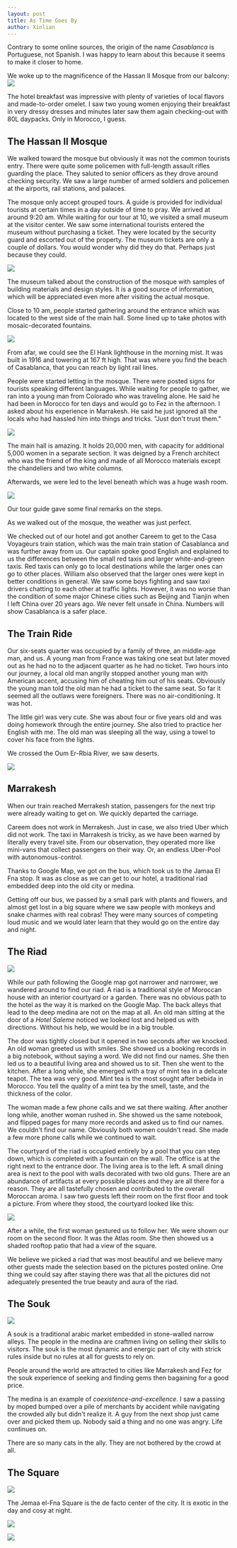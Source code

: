 ```yaml
---
layout: post
title: As Time Goes By
author: Xinlian
---
```


Contrary to some online sources, the origin of the name _Casablanca_ is Portuguese, not Spanish.  I was happy to learn about this because it seems to make it closer to home.

We woke up to the magnificence of the Hassan II Mosque from our balcony:
![](https://live.staticflickr.com/65535/48994190018_f16d64cc46_z.jpg)

The hotel breakfast was impressive with plenty of varieties of local flavors and made-to-order omelet.  I saw two young women enjoying their breakfast in very dressy dresses and minutes later saw them again checking-out with 80L daypacks.  Only in Morocco, I guess.

## The Hassan II Mosque

We walked toward the mosque but obviously it was not the common tourists entry.  There were quite some policemen with full-length assault rifles guarding the place.  They saluted to senior officers as they drove around checking security.  We saw a large number of armed soldiers and policemen at the airports, rail stations, and palaces.  

The mosque only accept grouped tours.  A guide is provided for individual tourists at certain times in a day outside of time to pray.  We arrived at around 9:20 am.  While waiting for our tour at 10, we visited a small museum at the visitor center.  We saw some international tourists entered the museum without purchasing a ticket.  They were located by the security guard and escorted out of the property.  The museum tickets are only a couple of dollars.  You would wonder why did they do that.  Perhaps just because they could.

![](https://live.staticflickr.com/65535/48999486281_2bc176b5a1_z.jpg)

The museum talked about the construction of the mosque with samples of building materials and design styles.  It is a good source of information, which will be appreciated even more after visiting the actual mosque.

Close to 10 am, people started gathering around the entrance which was located to the west side of the main hall.  Some lined up to take photos with mosaic-decorated fountains.  

![](https://live.staticflickr.com/65535/48998437842_d14e8a29be_z.jpg)

From afar, we could see the El Hank lighthouse in the morning mist.  It was built in 1916 and towering at 167 ft high.  That was where you find the beach of Casablanca, that you can reach by light rail lines.

People were started letting in the mosque.  There were posted signs for tourists speaking different languages.  While waiting for people to gather, we ran into a young man from Colorado who was traveling alone.  He said he had been in Morocco for ten days and would go to Fez in the afternoon.  I asked about his experience in Marrakesh.  He said he just ignored all the locals who had hassled him into things and tricks.  "Just don't trust them."

![](https://live.staticflickr.com/65535/48999692602_458fe862ef_z.jpg)

The main hall is amazing.  It holds 20,000 men, with capacity for additional 5,000 women in a separate section.  It was deigned by a French architect who was the friend of the king and made of all Morocco materials except the chandeliers and two white columns.  

Afterwards, we were led to the level beneath which was a huge wash room.

![](https://live.staticflickr.com/65535/48995053913_f6b688c3fc_z.jpg)

Our tour guide gave some final remarks on the steps.  

As we walked out of the mosque, the weather was just perfect.

We checked out of our hotel and got another Careem to get to the Casa Voyageurs train station, which was the main train station of Casablanca and was further away from us.  Our captain spoke good English and explained to us the differences between the small red taxis and larger white-and-green taxis.  Red taxis can only go to local destinations while the larger ones can go to other places.  William also observed that the larger ones were kept in better conditions in general.  We saw some boys fighting and saw taxi drivers chatting to each other at traffic lights.  However, it was no worse than the condition of some major Chinese cities such as Beijing and Tianjin when I left China over 20 years ago.  We never felt unsafe in China.  Numbers will show Casablanca is a safer place.

## The Train Ride

Our six-seats quarter was occupied by a family of three, an middle-age man, and us.  A young man from France was taking one seat but later moved out as he had no to the adjacent quarter as he had no ticket.  Two hours into our journey, a local old man angrily stopped another young man with American accent, accusing him of cheating him out of his seats.  Obviously the young man told the old man he had a ticket to the same seat.  So far it seemed all the outlaws were foreigners.  There was no air-conditioning.  It was hot.

The little girl was very cute.  She was about four or five years old and was doing homework through the entire journey.  She also tried to practice her English with me.  The old man was sleeping all the way, using a towel to cover his face from the lights.

We crossed the Oum Er-Rbia River, we saw deserts.

![](https://live.staticflickr.com/65535/48997596171_b6dd9dc8c3_z.jpg)

## Marrakesh

When our train reached Merrakesh station, passengers for the next trip were already waiting to get on.  We quickly departed the carriage.

Careem does not work in Merrakesh.  Just in case, we also tried Uber which did not work.  The taxi in Marrakesh is tricky, as we have been warned by literally every travel site.  From our observation, they operated more like mini-vans that collect passengers on their way.  Or, an endless  Uber-Pool with autonomous-control.  

Thanks to Google Map, we got on the bus, which took us to the Jamaa El Fna stop.  It was as close as we can get to our hotel, a traditional riad embedded deep into the old city or medina.

Getting off our bus, we passed by a small park with plants and flowers, and almost get lost in a big square where we saw people with monkeys and snake charmes with real cobras! They were many sources of competing loud music and we would later learn that they would go on the entire day and night.

## The Riad

![](https://live.staticflickr.com/65535/49001922828_389b658a06_z.jpg)

While our path following the Google map got narrower and narrower, we wandered around to find our riad.  A riad is a traditional style of Moroccan house with an interior courtyard or a garden.  There was no obvious path to the hotel as the way it is marked on the Google Map.  The back alleys that lead to the deep medina are not on the map at all.  An old man sitting at the door of a _Hotel Saleme_ noticed we looked lost and helped us with directions.  Without his help, we would be in a big trouble.

The door was tightly closed but it opened in two seconds after we knocked.  An old woman greeted us with smiles.  She showed us a booking records in a big notebook, without saying a word.  We did not find our names.  She then led us to a beautiful living area and showed us to sit.  Then she went to the kitchen.  After a long while, she emerged with a tray of mint tea in a delicate teapot.  The tea was very good.  Mint tea is the most sought after bebida in Morocco.  You tell the quality of a mint tea by the smell, taste, and the thickness of the color.

The woman made a few phone calls and we sat there waiting.  After another long while, another woman rushed in.  She showed us the same notebook, and flipped pages for many more records and asked us to find our names.  We couldn't find our name.  Obviously both women couldn't read.  She made a few more phone calls while we continued to wait.  

The courtyard of the riad is occupied entirely by a pool that you can step down, which is completed with a fountain on the wall.  The office is at the right next to the entrance door.  The living area is to the left.  A small dining area is next to the pool with walls decorated with two old guns.  There are an abundance of artifacts at every possible places and they are all there for a reason.  They are all tastefully chosen and contributed to the overall Moroccan aroma.  I saw two guests left their room on the first floor and took a picture.  From where they stood, the courtyard looked like this:

![](https://live.staticflickr.com/65535/48997518717_609332dd6f_z.jpg)

After a while, the first woman gestured us to follow her.  We were shown our room on the second floor.  It was the Atlas room.  She then showed us a shaded rooftop patio that had a view of the square.

We believe we picked a riad that was most beautiful and we believe many other guests made the selection based on the pictures posted online.  One thing we could say after staying there was that all the pictures did not adequately presented the true beauty and aura of the riad.

## The Souk

![](https://live.staticflickr.com/65535/48997581252_6fc1562f6b_z.jpg)

A souk is a traditional arabic market embedded in stone-walled narrow alleys.  The people in the medina are craftmen living on selling their skills to visitors.  The souk is the most dynamic and energic part of city with strick rules inside but no rules at all for guests to rely on.

People around the world are attracted to cities like Marrakesh and Fez for the souk experience of seeking and finding gems then bagaining for a good price.

The medina is an example of _coexistence-and-excellence_.  I saw a passing by moped bumped over a pile of merchants by accident while navigating the crowded ally but didn't realize it.  A guy from the next shop just came over and picked them up.  Nobody said a thing and no one was angry.  Life continues on.

There are so many cats in the ally.  They are not bothered by the crowd at all.

## The Square

![](https://live.staticflickr.com/65535/49002984441_fc4c762810_z.jpg)

The Jemaa el-Fna Square is the de facto center of the city.  It is exotic in the day and cosy  at night.  

![]( https://live.staticflickr.com/65535/49003166382_b74ceeaae0_z.jpg)

![](https://live.staticflickr.com/65535/48998239782_9e8a40fe57_z.jpg)



